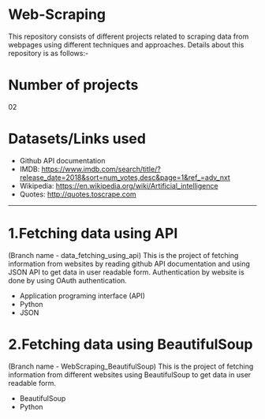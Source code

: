 # Web-Scraping
This repository consists of different projects related to scraping data from webpages using different techniques and approaches. Details about this repository is as follows:-

# Number of projects
02

# Datasets/Links used
- Github API documentation
- IMDB: https://www.imdb.com/search/title/?release_date=2018&sort=num_votes,desc&page=1&ref_=adv_nxt
- Wikipedia: https://en.wikipedia.org/wiki/Artificial_intelligence
- Quotes: http://quotes.toscrape.com
***********************************************************************************************************************************************************************************
# 1.Fetching data using API
(Branch name - data_fetching_using_api) This is the project of fetching information from websites by reading github API documentation and using JSON API to get data in user readable form. Authentication by website is done by using OAuth authentication.
- Application programing interface (API)
- Python
- JSON

# 2.Fetching data using BeautifulSoup
(Branch name - WebScraping_BeautifulSoup) This is the project of fetching information from different websites using BeautifulSoup to get data in user readable form.
- BeautifulSoup
- Python
